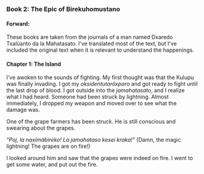 ### Book 2: The Epic of Birekuhomustano
#### Forward:
These books are taken from the journals of a man named Dxaredo Txalüanto da la Mahatasato. I've translated most of the text, but I've included the original text when it is relevant to understand the happenings.
#### Chapter 1: The Island
I've awoken to the sounds of fighting. My first thought was that the Kulupu was finally invading. I got my *oksidentutaröxparo* and got ready to fight until the last drop of blood. I got outside into the *jamahatasato*, and I realize what I had heard. Someone had been struck by lightning. Almost immediately, I dropped my weapon and moved over to see what the damage was.

One of the grape farmers has been struck. He is still conscious and swearing about the grapes.

*"Poj, la naximäbireko! La jamahataso kesei kraka!"* (Damn, the magic lightning! The grapes are on fire!) 

I looked around him and saw that the grapes were indeed on fire. I went to get some water, and put out the fire.
